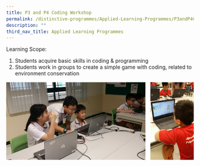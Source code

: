 ```yaml
---
title: P3 and P4 Coding Workshop
permalink: /distinctive-programmes/Applied-Learning-Programmes/P3andP4CodingWorkshop/
description: ""
third_nav_title: Applied Learning Programmes
---
```

Learning Scope:

1. Students acquire basic skills in coding &amp; programming
2. Students work in groups to create a simple game with coding, related to environment conservation


<img alt="P3 and P4 Coding Workshop" src="/images/coding%20workshop.png">